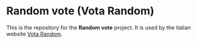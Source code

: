 # Random vote (Vota Random)

This is the repository for the __Random vote__ project. It is used by the italian website [Vota Random](https://votarandom.skeed.it).
